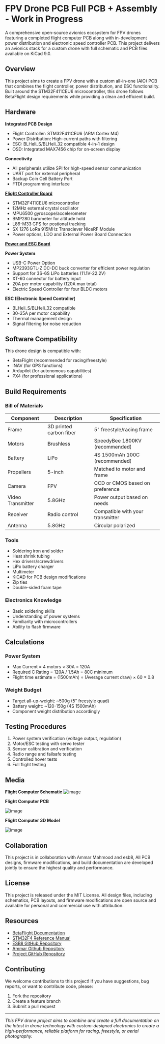 # FPV Drone PCB Full PCB + Assembly - Work in Progress

A comprehensive open-source avionics ecosystem for FPV drones featuring a completed flight computer PCB along with in-development power distribution and electronic speed controller PCB. This project delivers an avionics stack for a custom drone with full schematic and PCB files available on KiCad 9.0.

## Overview

This project aims to create a FPV drone with a custom all-in-one (AIO) PCB that combines the flight controller, power distribution, and ESC functionality. Built around the STM32F411CEU6 microcontroller, this drone follows BetaFlight design requirements while providing a clean and efficient build.



## Hardware 

 **Integrated PCB Design**
  - Flight Controller: STM32F411CEU6 (ARM Cortex M4)
  - Power Distribution: High-current paths with filtering
  - ESC: BLHeli_S/BLHeli_32 compatible 4-in-1 design
  - OSD: Integrated MAX7456 chip for on-screen display

 **Connectivity**
  - All peripherals utilize SPI for high-speed sensor communication
  - UART port for external peripheral
  - Backup Coin Cell Battery Port
  - FTDI programming interface

<ins>**Flight Controller Board**</ins>
- STM32F411CEU6 microcontroller
- 12MHz external crystal oscillator
- MPU6500 gyroscope/accelerometer
- BMP280 barometer for altitude hold
- L86-M33 GPS for postional tracking
- SX 1276 LoRa 915MHz Transciever NiceRF Module
- Power options, LDO and External Power Board Connection

<ins>**Power and ESC Board**</ins>


**Power System**
- USB-C Power Option
- MP2393GTL-Z DC-DC buck converter for efficient power regulation
- Support for 3S-6S LiPo batteries (11.1V-22.2V)
- XT-60 connector for battery input
- 20A per motor capability (120A max total)
- Electric Speed Controller for four BLDC motors

**ESC (Electronic Speed Controller)**
- BLHeli_S/BLHeli_32 compatible
- 30-35A per motor capability
- Thermal management design
- Signal filtering for noise reduction
 




## Software Compatibility

This drone design is compatible with:
- BetaFlight (recommended for racing/freestyle)
- INAV (for GPS functions)
- Ardupilot (for autonomous capabilities)
- PX4 (for professional applications)

## Build Requirements

### Bill of Materials

| Component | Description | Specification |
|-----------|-------------|---------------|
| Frame | 3D printed carbon fiber | 5" freestyle/racing frame |
| Motors | Brushless | SpeedyBee 1800KV (recommended) |
| Battery | LiPo | 4S 1500mAh 100C (recommended) |
| Propellers | 5-inch | Matched to motor and frame |
| Camera | FPV | CCD or CMOS based on preference |
| Video Transmitter | 5.8GHz | Power output based on needs |
| Receiver | Radio control | Compatible with your transmitter |
| Antenna | 5.8GHz | Circular polarized |

### Tools
- Soldering iron and solder
- Heat shrink tubing
- Hex drivers/screwdrivers
- LiPo battery charger
- Multimeter
- KiCAD for PCB design modifications
- Zip ties
- Double-sided foam tape

### Electronics Knowledge
- Basic soldering skills
- Understanding of power systems
- Familiarity with microcontrollers
- Ability to flash firmware

## Calculations

### Power System
- Max Current = 4 motors × 30A = 120A
- Required C Rating = 120A / 1.5Ah = 80C minimum
- Flight time estimate = (1500mAh) ÷ (Average current draw) × 60 × 0.8

### Weight Budget
- Target all-up-weight: ~500g (5" freestyle quad)
- Battery weight: ~120-150g (4S 1500mAh)
- Component weight distribution accordingly

## Testing Procedures

1. Power system verification (voltage output, regulation)
2. Motor/ESC testing with servo tester
3. Sensor calibration and verification
4. Radio range and failsafe testing
5. Controlled hover tests
6. Full flight testing

## Media 
**Flight Computer Schematic**
![image](https://github.com/user-attachments/assets/94d1aadc-fa79-4dc2-9deb-925b9da9444a)


**Flight Computer PCB**


![image](https://github.com/user-attachments/assets/25b10c26-9e5e-4a46-b159-e48ac772de75)


**Flight Computer 3D Model**

![image](https://github.com/user-attachments/assets/9c4938de-f330-492c-8345-230773f7fb7f)




## Collaboration

This project is in collaboration with Ammar Mahmood and esb8, All PCB designs, firmware modifications, and build documentation are developed jointly to ensure the highest quality and performance.

## License

This project is released under the MIT License. All design files, including schematics, PCB layouts, and firmware modifications are open source and available for personal and commercial use with attribution.

## Resources

- [BetaFlight Documentation](https://betaflight.com/docs/getting-started/installation)
- [STM32F4 Reference Manual](https://www.st.com/resource/en/reference_manual/rm0383-stm32f411xce-advanced-armbased-32bit-mcus-stmicroelectronics.pdf)
- [ESB8 GitHub Repository](https://github.com/esb8)
- [Ammar Github Repository](https://github.com/ammarjmahmood)
- [Project GitHub Repository](https://github.com/your-username/esb8-fpv-drone)

## Contributing

We welcome contributions to this project! If you have suggestions, bug reports, or want to contribute code, please:
1. Fork the repository
2. Create a feature branch
3. Submit a pull request

---
*This FPV drone project aims to combine and create a full documentation on the latest in drone technology with custom-designed electronics to create a high-performance, reliable platform for racing, freestyle, or aerial photography.*
